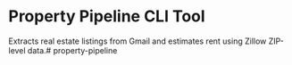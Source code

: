 # Property Pipeline CLI Tool

Extracts real estate listings from Gmail and estimates rent using Zillow ZIP-level data.# property-pipeline

